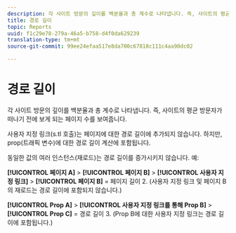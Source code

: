 ```yaml
---
description: 각 사이트 방문의 깊이를 백분율과 총 계수로 나타냅니다. 즉, 사이트의 평균 방문자가 떠나기 전에 보게 되는 페이지 수를 보여줍니다.
title: 경로 길이
topic: Reports
uuid: f1c29e78-279a-46a5-b758-d4f0da629239
translation-type: tm+mt
source-git-commit: 99ee24efaa517e8da700c67818c111c4aa90dc02

---
```



# 경로 길이

각 사이트 방문의 깊이를 백분율과 총 계수로 나타냅니다. 즉, 사이트의 평균 방문자가 떠나기 전에 보게 되는 페이지 수를 보여줍니다.

사용자 지정 링크(s.tl 호출)는 페이지에 대한 경로 길이에 추가되지 않습니다. 하지만, prop(트래픽 변수)에 대한 경로 길이 계산에 포함됩니다.

동일한 값의 여러 인스턴스(재로드)는 경로 길이를 증가시키지 않습니다. 예:

**[!UICONTROL 페이지 A]** &gt; **[!UICONTROL 페이지 B]** &gt; **[!UICONTROL 사용자 지정 링크]** &gt; **[!UICONTROL 페이지 B]** = 페이지 길이 2. (사용자 지정 링크 및 페이지 B의 재로드는 경로 길이에 포함되지 않습니다.)

**[!UICONTROL Prop A]** &gt; **[!UICONTROL 사용자 지정 링크를 통해 Prop B]** &gt; **[!UICONTROL Prop C]** = 경로 길이 3. (Prop B에 대한 사용자 지정 링크는 경로 길이에 포함됩니다.)

